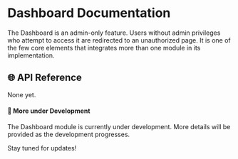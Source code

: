 # Dashboard Documentation

The Dashboard is an admin-only feature. Users without admin privileges who attempt to access it are redirected to an unauthorized page. It is one of the few core elements that integrates more than one module in its implementation.

## 🌐 API Reference

None yet.

#### 🚧 More under Development

The Dashboard module is currently under development. More details will be provided as the development progresses.

Stay tuned for updates!
